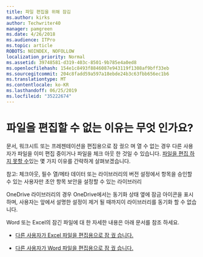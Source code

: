 ```yaml
---
title: 파일 편집을 위해 잠김
ms.author: kirks
author: Techwriter40
manager: pamgreen
ms.date: 4/26/2018
ms.audience: ITPro
ms.topic: article
ROBOTS: NOINDEX, NOFOLLOW
localization_priority: Normal
ms.assetid: 39748581-d319-403c-8501-9b785e4a0ed8
ms.openlocfilehash: 154e1c8493f8846087e943119f1308af9bff33eb
ms.sourcegitcommit: 204c8fadd59a597a18ebde24b3c63fbb656ec1b6
ms.translationtype: MT
ms.contentlocale: ko-KR
ms.lasthandoff: 06/25/2019
ms.locfileid: "35222674"
---
```

# <a name="why-you-might-not-be-able-to-edit-files"></a>파일을 편집할 수 없는 이유는 무엇 인가요?

문서, 워크시트 또는 프레젠테이션을 편집용으로 잠 궜으 며 열 수 없는 경우 다른 사용자가 파일을 이미 편집 중이거나 파일을 체크 아웃 한 것일 수 있습니다. [파일을 편집 하지 못할 수](https://support.office.com/article/why-can-t-i-edit-this-file-97315f48-aa5e-49d3-a4ae-a14b73daf87b)있는 몇 가지 이유를 간략하게 살펴보겠습니다.

참고: 체크아웃, 필수 열/메타 데이터 또는 라이브러리의 버전 설정에서 항목을 승인할 수 있는 사용자만 초안 항목 보안을 설정할 수 있는 라이브러리

OneDrive 라이브러리의 경우 OneDrive에서는 동기화 상태 옆에 잠금 아이콘을 표시 하며, 사용자는 앞에서 설명한 설정이 제거 될 때까지이 라이브러리를 동기화 할 수 없습니다.

Word 또는 Excel의 잠긴 파일에 대 한 자세한 내용은 아래 문서를 참조 하세요.

- [다른 사용자가 Excel 파일을 편집용으로 잠 궜 습니다.](https://support.office.com/article/Excel-file-is-locked-for-editing-by-another-user-6fa93887-2c2c-45f0-abcc-31b04aed68b3)

- [다른 사용자가 Word 파일을 편집용으로 잠 궜 습니다.](https://support.microsoft.com/help/313472/the-document-is-locked-for-editing-by-another-user-error-message-when)

